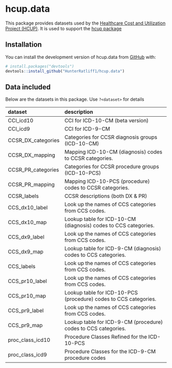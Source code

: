 
<!-- README.md is generated from README.Rmd. Please edit that file -->

# hcup.data

<!-- badges: start -->

<!-- badges: end -->

This package provides datasets used by the [Healthcare Cost and
Utilization Project
(HCUP)](https://www.hcup-us.ahrq.gov/tools_software.jsp). It is used to
support the [hcup package](https://github.com/HunterRatliff1/hcup)

## Installation

You can install the development version of hcup.data from
[GitHub](https://github.com/) with:

``` r
# install.packages("devtools")
devtools::install_github("HunterRatliff1/hcup.data")
```

## Data included

Below are the datasets in this package. Use `?<dataset>` for
details

| dataset              | description                                                      |
| :------------------- | :--------------------------------------------------------------- |
| CCI\_icd10           | CCI for ICD-10-CM (beta version)                                 |
| CCI\_icd9            | CCI for ICD-9-CM                                                 |
| CCSR\_DX\_categories | Categories for CCSR diagnosis groups (ICD-10-CM)                 |
| CCSR\_DX\_mapping    | Mapping ICD-10-CM (diagnosis) codes to CCSR categories.          |
| CCSR\_PR\_categories | Categories for CCSR procedure groups (ICD-10-PCS)                |
| CCSR\_PR\_mapping    | Mapping ICD-10-PCS (procedure) codes to CCSR categories.         |
| CCSR\_labels         | CCSR descriptions (both DX & PR)                                 |
| CCS\_dx10\_label     | Look up the names of CCS categories from CCS codes.              |
| CCS\_dx10\_map       | Lookup table for ICD-10-CM (diagnosis) codes to CCS categories.  |
| CCS\_dx9\_label      | Look up the names of CCS categories from CCS codes.              |
| CCS\_dx9\_map        | Lookup table for ICD-9-CM (diagnosis) codes to CCS categories.   |
| CCS\_labels          | Look up the names of CCS categories from CCS codes.              |
| CCS\_pr10\_label     | Look up the names of CCS categories from CCS codes.              |
| CCS\_pr10\_map       | Lookup table for ICD-10-PCS (procedure) codes to CCS categories. |
| CCS\_pr9\_label      | Look up the names of CCS categories from CCS codes.              |
| CCS\_pr9\_map        | Lookup table for ICD-9-CM (procedure) codes to CCS categories.   |
| proc\_class\_icd10   | Procedure Classes Refined for the ICD-10-PCS                     |
| proc\_class\_icd9    | Procedure Classes for the ICD-9-CM procedure codes               |
